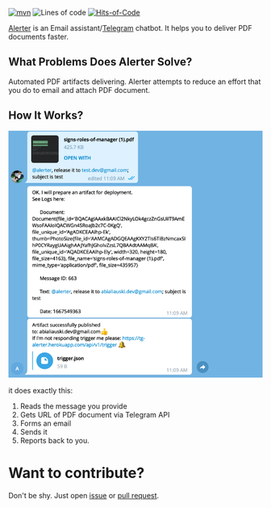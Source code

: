 [![mvn](https://github.com/h1alexbel/alerter-mail/actions/workflows/maven.yml/badge.svg)](https://github.com/h1alexbel/alerter-mail/actions/workflows/maven.yml)
![Lines of code](https://img.shields.io/tokei/lines/github/h1alexbel/alerter-mail)
[![Hits-of-Code](https://hitsofcode.com/github/h1alexbel/alerter-mail)](https://hitsofcode.com/view/github/h1alexbel/alerter-mail)

[Alerter](https://t.me/AlerterMailBot) is an Email assistant/[Telegram](https://telegram.org) chatbot. It helps you to deliver PDF documents faster. 

## What Problems Does Alerter Solve?

Automated PDF artifacts delivering. Alerter attempts to reduce an effort that you do to email and attach PDF document.

## How It Works?
![msg](msg.png)

it does exactly this:

1. Reads the message you provide
2. Gets URL of PDF document via Telegram API
3. Forms an email
4. Sends it
5. Reports back to you.

# Want to contribute?
Don't be shy. Just open [issue](https://github.com/h1alexbel/alerter-mail/issues) or [pull request](https://github.com/h1alexbel/alerter-mail/pulls).
